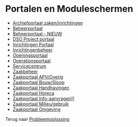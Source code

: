 # Portalen en Moduleschermen

- [Archiefportaal zaken/inrichtingen](/docs/probleemoplossing/portalen_en_moduleschermen/archiefportaal_zaken_inrichtingen.md)
- [Beheerportaal](/docs/probleemoplossing/portalen_en_moduleschermen/beheerportaal.md)
- [Beheerportaal - NIEUW](/docs/probleemoplossing/portalen_en_moduleschermen/beheerportaal_nieuw.md)
- [DSO Project portaal](/docs/probleemoplossing/portalen_en_moduleschermen/dsoprojectportaal.md)
- [Inrichtingen Portaal](/docs/probleemoplossing/portalen_en_moduleschermen/inrichtingen_portaal.md)
- [Inrichtingenbeheer](/docs/probleemoplossing/portalen_en_moduleschermen/inrichtingenbeheer.md)
- [Openingsportaal](/docs/probleemoplossing/portalen_en_moduleschermen/openingsportaal.md)
- [Operationsportaal](/docs/probleemoplossing/portalen_en_moduleschermen/operationsportaal.md)
- [Servicecentrum](/docs/probleemoplossing/portalen_en_moduleschermen/servicecentrum.md)
- [Zaakbeheer](/docs/probleemoplossing/portalen_en_moduleschermen/zaakbeheer.md)
- [Zaakportaal APV/Overig](/docs/probleemoplossing/portalen_en_moduleschermen/zaakportaal_apv_overig.md)
- [Zaakportaal Bouw/Sloop](/docs/probleemoplossing/portalen_en_moduleschermen/zaakportaal_bouw_sloop.md)
- [Zaakportaal Handhavingen](/docs/probleemoplossing/portalen_en_moduleschermen/zaakportaal_handhavingen.md)
- [Zaakportaal Horeca](/docs/probleemoplossing/portalen_en_moduleschermen/zaakportaal_horeca.md)
- [Zaakportaal Info-aanvragen](/docs/probleemoplossing/portalen_en_moduleschermen/zaakportaal_infoaanvragen.md)]]
- [Zaakportaal Milieu/gebruik](/docs/probleemoplossing/portalen_en_moduleschermen/zaakportaal_milieu_gebruik.md)
- [Zaakportaal Omgeving](/docs/probleemoplossing/portalen_en_moduleschermen/zaakportaal_omgeving.md)

Terug naar [Probleemoplossing](/docs/probleemoplossing.md)
